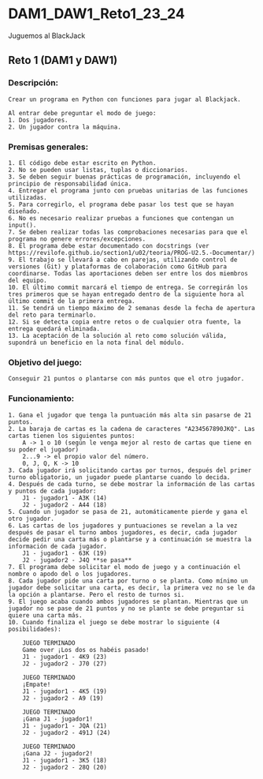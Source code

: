 # DAM1_DAW1_Reto1_23_24
Juguemos al BlackJack

## Reto 1 (DAM1 y DAW1)

### Descripción:
```
Crear un programa en Python con funciones para jugar al Blackjack.

Al entrar debe preguntar el modo de juego:
1. Dos jugadores.
2. Un jugador contra la máquina.
```

### Premisas generales:
```
1. El código debe estar escrito en Python.
2. No se pueden usar listas, tuplas o diccionarios.
3. Se deben seguir buenas prácticas de programación, incluyendo el principio de responsabilidad única.
4. Entregar el programa junto con pruebas unitarias de las funciones utilizadas.
5. Para corregirlo, el programa debe pasar los test que se hayan diseñado.
6. No es necesario realizar pruebas a funciones que contengan un input().
7. Se deben realizar todas las comprobaciones necesarias para que el programa no genere errores/excepciones.
8. El programa debe estar documentado con docstrings (ver https://revilofe.github.io/section1/u02/teoria/PROG-U2.5.-Documentar/)
9. El trabajo se llevará a cabo en parejas, utilizando control de versiones (Git) y plataformas de colaboración como GitHub para coordinarse. Todas las aportaciones deben ser entre los dos miembros del equipo.
10. El último commit marcará el tiempo de entrega. Se corregirán los tres primeros que se hayan entregado dentro de la siguiente hora al último commit de la primera entrega.
11. Se tendrá un tiempo máximo de 2 semanas desde la fecha de apertura del reto para terminarlo.
12. Si se detecta copia entre retos o de cualquier otra fuente, la entrega quedará eliminada.
13. La aceptación de la solución al reto como solución válida, supondrá un beneficio en la nota final del módulo.
```

### Objetivo del juego:
	Conseguir 21 puntos o plantarse con más puntos que el otro jugador.

### Funcionamiento:
	1. Gana el jugador que tenga la puntuación más alta sin pasarse de 21 puntos.
	2. La baraja de cartas es la cadena de caracteres "A234567890JKQ". Las cartas tienen los siguientes puntos:
		A -> 1 o 10 (según le venga mejor al resto de cartas que tiene en su poder el jugador)
		2...9 -> el propio valor del número.
		0, J, Q, K -> 10
	3. Cada jugador irá solicitando cartas por turnos, después del primer turno obligatorio, un jugador puede plantarse cuando lo decida.
	4. Después de cada turno, se debe mostrar la información de las cartas y puntos de cada jugador:
		J1 - jugador1 - A3K (14)
		J2 - jugador2 - A44 (18)
	5. Cuando un jugador se pasa de 21, automáticamente pierde y gana el otro jugador.
	6. Las cartas de los jugadores y puntuaciones se revelan a la vez después de pasar el turno ambos jugadores, es decir, cada jugador decide pedir una carta más o plantarse y a continuación se muestra la información de cada jugador.
		J1 - jugador1 - 63K (19)
		J2 - jugador2 - J4Q **se pasa**
	7. El programa debe solicitar el modo de juego y a continuación el nombre o apodo del o los jugadores.
	8. Cada jugador pide una carta por turno o se planta. Como mínimo un jugador debe solicitar una carta, es decir, la primera vez no se le da la opción a plantarse. Pero el resto de turnos si.
	9. El juego acaba cuando ambos jugadores se plantan. Mientras que un jugador no se pase de 21 puntos y no se plante se debe preguntar si quiere una carta más.
	10. Cuando finaliza el juego se debe mostrar lo siguiente (4 posibilidades):

		JUEGO TERMINADO
		Game over ¡Los dos os habéis pasado!
		J1 - jugador1 - 4K9 (23)
		J2 - jugador2 - J70 (27)

		JUEGO TERMINADO
		¡Empate!
		J1 - jugador1 - 4K5 (19)
		J2 - jugador2 - A9 (19)
    
		JUEGO TERMINADO
		¡Gana J1 - jugador1!
		J1 - jugador1 - JQA (21)
		J2 - jugador2 - 491J (24)

		JUEGO TERMINADO
		¡Gana J2 - jugador2!
		J1 - jugador1 - 3K5 (18)
		J2 - jugador2 - 28Q (20)

